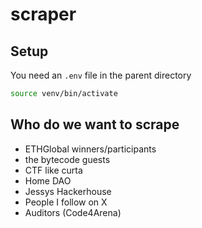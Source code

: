 # scraper

## Setup

You need an `.env` file in the parent directory

```bash
source venv/bin/activate
````

## Who do we want to scrape

- ETHGlobal winners/participants
- the bytecode guests
- CTF like curta
- Home DAO
- Jessys Hackerhouse
- People I follow on X
- Auditors (Code4Arena)
